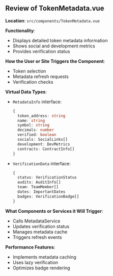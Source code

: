 ## Review of TokenMetadata.vue

**Location**: `src/components/TokenMetadata.vue`

**Functionality**:
- Displays detailed token metadata information
- Shows social and development metrics
- Provides verification status

**How the User or Site Triggers the Component**:
- Token selection
- Metadata refresh requests
- Verification checks

**Virtual Data Types**:
- `MetadataInfo` interface:
  ```typescript
  {
    token_address: string
    name: string
    symbol: string
    decimals: number
    verified: boolean
    socials: SocialLinks[]
    development: DevMetrics
    contracts: ContractInfo[]
  }
  ```
- `VerificationData` interface:
  ```typescript
  {
    status: VerificationStatus
    audits: AuditInfo[]
    team: TeamMember[]
    dates: ImportantDates
    badges: VerificationBadge[]
  }
  ```

**What Components or Services it Will Trigger**:
- Calls MetadataService
- Updates verification status
- Manages metadata cache
- Triggers refresh events

**Performance Features**:
- Implements metadata caching
- Uses lazy verification
- Optimizes badge rendering
